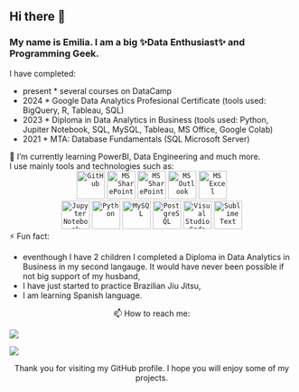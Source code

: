 
<body>
<h2> Hi there 👋</h2>


<h3> My name is Emilia. I am a big ✨Data Enthusiast✨ and Programming Geek. </h3>
<div>
I have completed:
<ul>
	<li>present * several courses on DataCamp 
	<li>2024 * Google Data Analytics Profesional Certificate (tools used: BigQuery, R, Tableau, SQL)</li> 
	<li>2023 * Diploma in Data Analytics in Business (tools used: Python, Jupiter Notebook, SQL, MySQL, Tableau, MS Office, Google Colab)  </li>
	<li>2021 * MTA: Database Fundamentals (SQL Microsoft Server)</li>
</ul>	
🌱 I’m currently learning PowerBI, Data Engineering and much more.
</div>



<div align="left">
I use mainly tools and technologies such as:  
	<div align="center">
 		<code><img width="50" src="https://skillicons.dev/icons?i=github" alt="GitHub" title="GitHub"/></code>
  		<code><img width="50" src="https://github.com/sempostma/office365-icons/blob/master/png/256/teams.png" alt="MS SharePoint" title="MS SharePoint"/></code>
  		<code><img width="50" src="https://github.com/sempostma/office365-icons/blob/master/png/256/sharepoint.png" alt="MS SharePoint" title="MS SharePoint"/></code>
  		<code><img width="50" src="https://github.com/sempostma/office365-icons/blob/master/png/256/outlook.png?raw=true" alt="MS Outlook" title="MS Outlook"/></code>
  		<code><img width="50" src="https://github.com/sempostma/office365-icons/blob/master/png/256/excel.png?raw=true"  alt="MS Excel" title="MS Excel"/></code>
	<div>
	<div align="center">
		<code><img width="50" src="https://user-images.githubusercontent.com/25181517/183914128-3fc88b4a-4ac1-40e6-9443-9a30182379b7.png" alt="Jupyter Notebook" title="Jupyter Notebook"/></code>
		<code><img width="50" src="https://user-images.githubusercontent.com/25181517/183423507-c056a6f9-1ba8-4312-a350-19bcbc5a8697.png" alt="Python" title="Python"/></code>
		<code><img width="50" src="https://user-images.githubusercontent.com/25181517/183896128-ec99105a-ec1a-4d85-b08b-1aa1620b2046.png" alt="MySQL" title="MySQL"/></code>
		<code><img width="50" src="https://user-images.githubusercontent.com/25181517/117208740-bfb78400-adf5-11eb-97bb-09072b6bedfc.png" alt="PostgreSQL" title="PostgreSQL"/></code>
		<code><img width="50" src="https://user-images.githubusercontent.com/25181517/192108891-d86b6220-e232-423a-bf5f-90903e6887c3.png" alt="Visual Studio Code" title="Visual Studio Code"/></code>
		<code><img width="50" src="https://user-images.githubusercontent.com/25181517/190887576-6653f877-8439-4521-82f3-403086ead892.png" alt="Sublime Text" title="Sublime Text"/></code>
	</div>
</div>
		
<div align= "left">
⚡ Fun fact: 
<ul>
<li>eventhough I have 2 children I completed a Diploma in Data Analytics in Business in my second langauge. It would have never been possible if not big support of my husband,</li>
<li>I have just started to practice Brazilian Jiu Jitsu,</li> 
<li>I am learning Spanish language.</li>
</ul>
</div>
📫 How to reach me:

<p align="left">
  <a href="https://www.linkedin.com/in/emilia-galach-745027109/">
    <img src="https://img.shields.io/badge/LinkedIn-0077B5?style=for-the-badge&logo=linkedin&logoColor=white" />
  </a>
</p>

<p align="left">
 <a href = "https://www.kaggle.com/emiliagalach">
    <img src= "https://img.shields.io/badge/Kaggle-20BEFF?style=for-the-badge&logo=Kaggle&logoColor=white" />
  </a>
</p> 
Thank you for visiting my GitHub profile.
I hope you will enjoy some of my projects.
 </body>
<!--
**

- 🔭 I’m currently working on ...
- 🌱 I’m currently learning ...
- 👯 I’m looking to collaborate on ...
- 🤔 I’m looking for help with ...
- 💬 Ask me about ...
- 😄 Pronouns: ...

-->
